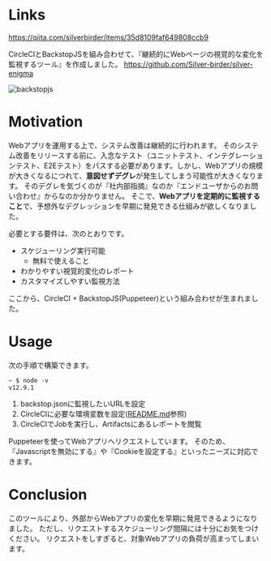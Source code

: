 <!-- 
title: CircleCI + BackstopJS (Puppeteer) でビジュアルリグレッションテストを継続的に監視する
date: 2019-11-15T00:00:00+09:00
draft: false
description: description
icon: 😎
-->
# Links
https://qiita.com/silverbirder/items/35d8109faf649808ccb9

CircleCIとBackstopJSを組み合わせて、『継続的にWebページの視覚的な変化を監視するツール』を作成しました。
https://github.com/Silver-birder/silver-enigma

![backstopjs](https://res.cloudinary.com/silverbirder/image/upload/v1573651959/backstopjs/backstopjs.png)

# Motivation
Webアプリを運用する上で、システム改善は継続的に行われます。
そのシステム改善をリリースする前に、入念なテスト（ユニットテスト、インテグレーションテスト、E2Eテスト）をパスする必要があります。しかし、Webアプリの規模が大きくなるにつれて、**意図せずデグレ**が発生してしまう可能性が大きくなります。
そのデグレを気づくのが『社内部指摘』なのか『エンドユーザからのお問い合わせ』からなのか分かりません。
そこで、**Webアプリを定期的に監視すること**で、予想外なデグレッションを早期に発見できる仕組みが欲しくなりました。

必要とする要件は、次のとおりです。

* スケジューリング実行可能
  * 無料で使えること
* わかりやすい視覚的変化のレポート
* カスタマイズしやすい監視方法

ここから、CircleCI + BackstopJS(Puppeteer)という組み合わせが生まれました。

# Usage
次の手順で構築できます。

```shell:環境
~ $ node -v
v12.9.1
```

1. backstop.jsonに監視したいURLを設定
2. CircleCIに必要な環境変数を設定([README.md](https://github.com/Silver-birder/silver-enigma/blob/master/README.md)参照)
3. CircleCIでJobを実行し、Artifactsにあるレポートを閲覧

Puppeteerを使ってWebアプリへリクエストしています。
そのため、『Javascriptを無効にする』や『Cookieを設定する』といったニーズに対応できます。

# Conclusion
このツールにより、外部からWebアプリの変化を早期に発見できるようになりました。
ただし、リクエストするスケジューリング間隔には十分にお気をつけください。
リクエストをしすぎると、対象Webアプリの負荷が高まってしまいます。
